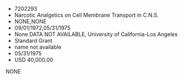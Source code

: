 * 7202293
* Narcotic Analgetics on Cell Membrane Transport in C.N.S.
* NONE,NONE
* 09/01/1972,05/31/1975
* None   DATA NOT AVAILABLE, University of California-Los Angeles
* Standard Grant
*   name not available
* 05/31/1975
* USD 40,000.00

NONE